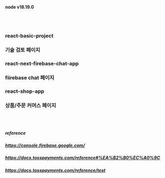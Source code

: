 #### node v18.19.0
<br/><br/>

### react-basic-project
### 기술 검토 페이지

### react-next-firebase-chat-app
### fiirebase chat 페이지

### react-shop-app
### 상품/주문 커머스 페이지

<br/><br/>
##### reference
##### https://console.firebase.google.com/
##### https://docs.tosspayments.com/reference#%EA%B2%B0%EC%A0%9C
##### https://docs.tosspayments.com/reference/test